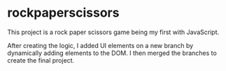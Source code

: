 # rockpaperscissors

This project is a rock paper scissors game being my first with JavaScript.

After creating the logic, I added UI elements on a new branch by dynamically adding elements to the DOM. I then merged the branches to create the final project.
